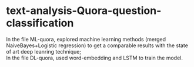 # text-analysis-Quora-question-classification
In the file ML-quora, explored machine learning methods (merged NaiveBayes+Logistic regression) to get a comparable results with the state of art deep leanring technique; </br>
In the file DL-quora, used word-embedding and LSTM to train the model.
